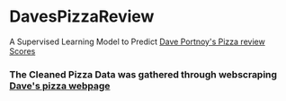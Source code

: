 # DavesPizzaReview
A Supervised Learning Model to Predict [Dave Portnoy's Pizza review Scores](https://www.youtube.com/channel/UC5PrkGgI_cIaSStOyRmLAKA)

### The Cleaned Pizza Data was gathered through webscraping [Dave's pizza webpage](https://onebite.app/)
